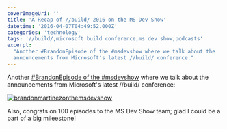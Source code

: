```yaml
---
coverImageUri: ''
title: 'A Recap of //build/ 2016 on the MS Dev Show'
datetime: '2016-04-07T04:49:52.000Z'
categories: 'technology'
tags: '//build/,microsoft build conference,ms dev show,podcasts'
excerpt:
  "Another #BrandonEpisode of the #msdevshow where we talk about the
  announcements from Microsoft's latest //build/ conference."
---
```


Another [#BrandonEpisode of the #msdevshow](http://bmtn.us/1RQh586) where we
talk about the announcements from Microsoft's latest //build/ conference:

[![brandonmartinezonthemsdevshow](http://assets.brandonmartinez.com/brandonmartinez/2014/09/brandonmartinezonthemsdevshow-2000x1050.png)](http://bmtn.us/1RQh586)

Also, congrats on 100 episodes to the MS Dev Show team; glad I could be a part
of a big mileestone!
